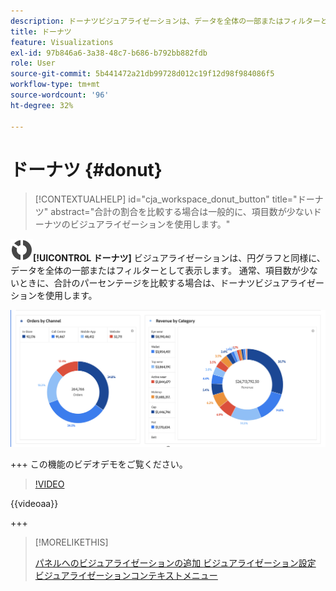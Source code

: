 ```yaml
---
description: ドーナツビジュアライゼーションは、データを全体の一部またはフィルターとして表示します。
title: ドーナツ
feature: Visualizations
exl-id: 97b846a6-3a38-48c7-b686-b792bb882fdb
role: User
source-git-commit: 5b441472a21db99728d012c19f12d98f984086f5
workflow-type: tm+mt
source-wordcount: '96'
ht-degree: 32%

---
```


# ドーナツ {#donut}

<!-- markdownlint-disable MD034 -->

>[!CONTEXTUALHELP]
>id="cja_workspace_donut_button"
>title="ドーナツ"
>abstract="合計の割合を比較する場合は一般的に、項目数が少ないドーナツのビジュアライゼーションを使用します。"

<!-- markdownlint-enable MD034 -->


![ グラフドーナツ ](/help/assets/icons/GraphDonut.svg)**[!UICONTROL ドーナツ]** ビジュアライゼーションは、円グラフと同様に、データを全体の一部またはフィルターとして表示します。 通常、項目数が少ないときに、合計のパーセンテージを比較する場合は、ドーナツビジュアライゼーションを使用します。

![ データを全体の一部またはフィルターとして表示するドーナツグラフ。](assets/donut.png)

+++ この機能のビデオデモをご覧ください。

>[!VIDEO](https://video.tv.adobe.com/v/23989/?quality=12)

{{videoaa}}

+++

>[!MORELIKETHIS]
>
>[ パネルへのビジュアライゼーションの追加 ](/help/analysis-workspace/visualizations/freeform-analysis-visualizations.md#add-visualizations-to-a-panel)
>[ビジュアライゼーション設定 ](/help/analysis-workspace/visualizations/freeform-analysis-visualizations.md#settings)
>[ビジュアライゼーションコンテキストメニュー ](/help/analysis-workspace/visualizations/freeform-analysis-visualizations.md#context-menu)
>

